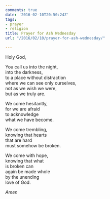 ```yaml
---
comments: true
date: '2016-02-10T20:50:24Z'
tags:
- prayer
- religion
title: Prayer for Ash Wednesday
url: "/2016/02/10/prayer-for-ash-wednesday/"

---
```

Holy God,

You call us into the night,  
into the darkness,  
to a place without distraction  
where we can see only ourselves,  
not as we wish we were,  
but as we truly are.

We come hesitantly,  
for we are afraid  
to acknowledge  
what we have become.

We come trembling,  
knowing that hearts  
that are hard  
must somehow be broken.

We come with hope,  
knowing that what  
is broken can  
again be made whole  
by the unending  
love of God.

*Amen*
